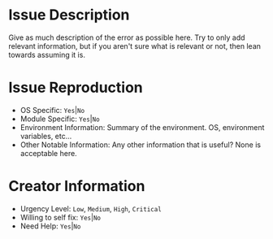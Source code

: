 # Issue Description

Give as much description of the error as possible here. Try to only add
relevant information, but if you aren't sure what is relevant or not,
then lean towards assuming it is.

# Issue Reproduction

  * OS Specific: `Yes`|`No` 
  * Module Specific: `Yes`|`No` 
  * Environment Information: Summary of the environment. OS, environment variables, etc... 
  * Other Notable Information: Any other information that is useful? None is acceptable here.

# Creator Information

  * Urgency Level: `Low`, `Medium`, `High`, `Critical` 
  * Willing to self fix: `Yes`|`No` 
  * Need Help: `Yes`|`No`
